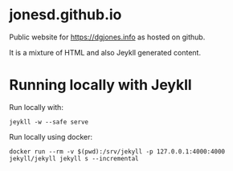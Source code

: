 jonesd.github.io
================

Public website for https://dgjones.info as hosted on github.

It is a mixture of HTML and also Jeykll generated content.

# Running locally with Jeykll

Run locally with:

    jeykll -w --safe serve

Run locally using docker:

    docker run --rm -v $(pwd):/srv/jekyll -p 127.0.0.1:4000:4000 jekyll/jekyll jekyll s --incremental


